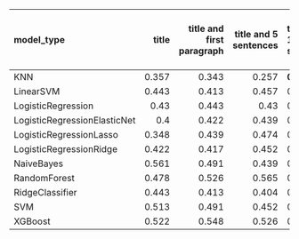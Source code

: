 | model_type                   |   title |   title and first paragraph |   title and 5 sentences | title and 10 sentences   |   title and first sentence each paragraph |   raw text |
|:-----------------------------|--------:|----------------------------:|------------------------:|:-------------------------|------------------------------------------:|-----------:|
| KNN                          |   0.357 |                       0.343 |                   0.257 | **0.661**                |                                     0.348 |      0.465 |
| LinearSVM                    |   0.443 |                       0.413 |                   0.457 | 0.448                    |                                     0.365 |      0.53  |
| LogisticRegression           |   0.43  |                       0.443 |                   0.43  | 0.517                    |                                     0.474 |      0.565 |
| LogisticRegressionElasticNet |   0.4   |                       0.422 |                   0.439 | 0.461                    |                                     0.422 |      0.522 |
| LogisticRegressionLasso      |   0.348 |                       0.439 |                   0.474 | 0.435                    |                                     0.461 |      0.474 |
| LogisticRegressionRidge      |   0.422 |                       0.417 |                   0.452 | 0.478                    |                                     0.413 |      0.509 |
| NaiveBayes                   |   0.561 |                       0.491 |                   0.439 | 0.435                    |                                     0.47  |      0.526 |
| RandomForest                 |   0.478 |                       0.526 |                   0.565 | 0.509                    |                                     0.522 |      0.509 |
| RidgeClassifier              |   0.443 |                       0.413 |                   0.404 | 0.413                    |                                     0.404 |      0.465 |
| SVM                          |   0.513 |                       0.491 |                   0.452 | 0.487                    |                                     0.474 |      0.483 |
| XGBoost                      |   0.522 |                       0.548 |                   0.526 | 0.574                    |                                     0.517 |      0.57  |
